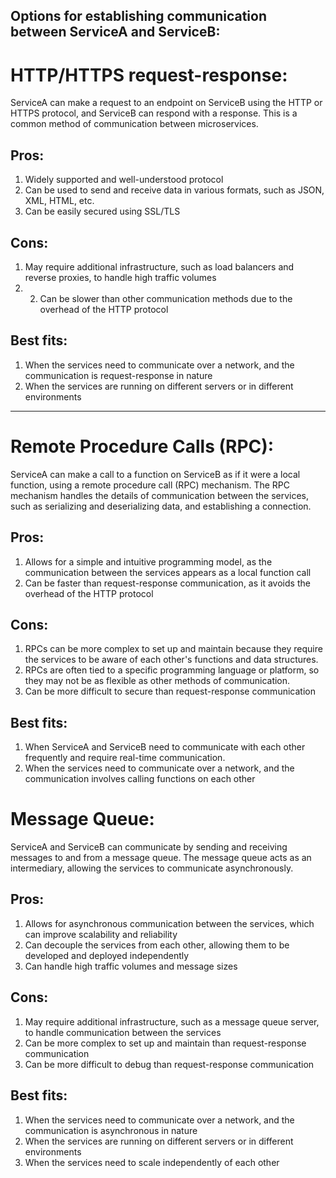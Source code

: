 ## Options for establishing communication between ServiceA and ServiceB:
# **HTTP/HTTPS request-response**: 
ServiceA can make a request to an endpoint on ServiceB using the HTTP or HTTPS protocol, and ServiceB can respond with a response. This is a common method of communication between microservices.


## Pros:
1. Widely supported and well-understood protocol
2. Can be used to send and receive data in various formats, such as JSON, XML, HTML, etc.
3. Can be easily secured using SSL/TLS

## Cons:
1. May require additional infrastructure, such as load balancers and reverse proxies, to handle high traffic volumes
2. 2. Can be slower than other communication methods due to the overhead of the HTTP protocol

## Best fits: 
1. When the services need to communicate over a network, and the communication is request-response in nature
2. When the services are running on different servers or in different environments

----


# **Remote Procedure Calls (RPC)**: 
ServiceA can make a call to a function on ServiceB as if it were a local function, using a remote procedure call (RPC) mechanism. The RPC mechanism handles the details of communication between the services, such as serializing and deserializing data, and establishing a connection.

## Pros:
1. Allows for a simple and intuitive programming model, as the communication between the services appears as a local function call
2. Can be faster than request-response communication, as it avoids the overhead of the HTTP protocol

## Cons:
1. RPCs can be more complex to set up and maintain because they require the services to be aware of each other's functions and data structures.
2. RPCs are often tied to a specific programming language or platform, so they may not be as flexible as other methods of communication.
3. Can be more difficult to secure than request-response communication

## Best fits:
1. When ServiceA and ServiceB need to communicate with each other frequently and require real-time communication.
1. When the services need to communicate over a network, and the communication involves calling functions on each other


# **Message Queue**: 
ServiceA and ServiceB can communicate by sending and receiving messages to and from a message queue. The message queue acts as an intermediary, allowing the services to communicate asynchronously.

## Pros:
1. Allows for asynchronous communication between the services, which can improve scalability and reliability
2. Can decouple the services from each other, allowing them to be developed and deployed independently
3. Can handle high traffic volumes and message sizes

## Cons:
1. May require additional infrastructure, such as a message queue server, to handle communication between the services
2. Can be more complex to set up and maintain than request-response communication
3. Can be more difficult to debug than request-response communication

## Best fits:
1. When the services need to communicate over a network, and the communication is asynchronous in nature
2. When the services are running on different servers or in different environments
3. When the services need to scale independently of each other
